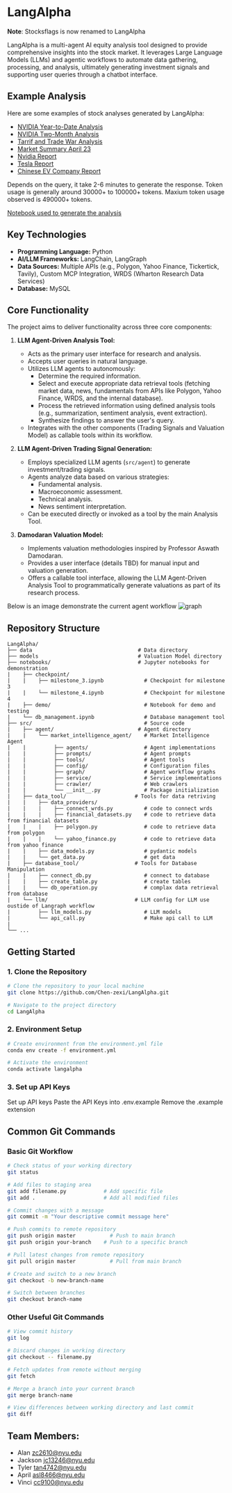 # LangAlpha

 **Note**: Stocksflags is now renamed to LangAlpha
 
LangAlpha is a multi-agent AI equity analysis tool designed to provide comprehensive insights into the stock market. It leverages Large Language Models (LLMs) and agentic workflows to automate data gathering, processing, and analysis, ultimately generating investment signals and supporting user queries through a chatbot interface.

## Example Analysis

Here are some examples of stock analyses generated by LangAlpha:
- [NVIDIA Year-to-Date Analysis](/assets/nvidia_ytd.md)
- [NVIDIA Two-Month Analysis](/assets/nvidia_two_month.md)
- [Tarrif and Trade War Analysis](/assets/tarrif_and_trade_war.md)
- [Market Summary April 23](/assets/market_summary_april_23.md)
- [Nvidia Report](/assets/nvdia_report.md)
- [Tesla Report](/assets/tesla_report.md)
- [Chinese EV Company Report](/assets/chinese_ev_company_report.md)


Depends on the query, it take 2-6 minutes to generate the response. Token usage is generally around 30000+ to 100000+ tokens. Maxium token usage observed is 490000+ tokens.

[Notebook used to generate the analysis](/notebooks/langraph_pipeline_demo.ipynb)


## Key Technologies

*   **Programming Language:** Python
*   **AI/LLM Frameworks:** LangChain, LangGraph
*   **Data Sources:** Multiple APIs (e.g., Polygon, Yahoo Finance, Tickertick, Tavily), Custom MCP Integration, WRDS (Wharton Research Data Services)
*   **Database:** MySQL

## Core Functionality

The project aims to deliver functionality across three core components:

1.  **LLM Agent-Driven Analysis Tool:**
    *   Acts as the primary user interface for research and analysis.
    *   Accepts user queries in natural language.
    *   Utilizes LLM agents to autonomously:
        *   Determine the required information.
        *   Select and execute appropriate data retrieval tools (fetching market data, news, fundamentals from APIs like Polygon, Yahoo Finance, WRDS, and the internal database).
        *   Process the retrieved information using defined analysis tools (e.g., summarization, sentiment analysis, event extraction).
        *   Synthesize findings to answer the user's query.
    *   Integrates with the other components (Trading Signals and Valuation Model) as callable tools within its workflow.

2.  **LLM Agent-Driven Trading Signal Generation:**
    *   Employs specialized LLM agents (`src/agent`) to generate investment/trading signals.
    *   Agents analyze data based on various strategies:
        *   Fundamental analysis.
        *   Macroeconomic assessment.
        *   Technical analysis.
        *   News sentiment interpretation.
    *   Can be executed directly or invoked as a tool by the main Analysis Tool.

3.  **Damodaran Valuation Model:**
    *   Implements valuation methodologies inspired by Professor Aswath Damodaran.
    *   Provides a user interface (details TBD) for manual input and valuation generation.
    *   Offers a callable tool interface, allowing the LLM Agent-Driven Analysis Tool to programmatically generate valuations as part of its research process.

Below is an image demonstrate the current agent workflow
![graph](/assets/graph.png)

## Repository Structure
```
LangAlpha/
├── data                                  # Data directory
├── models                                # Valuation Model directory
├── notebooks/                            # Jupyter notebooks for demonstration
|    ├── checkpoint/
|    |    ├── milestone_3.ipynb             # Checkpoint for milestone 3
|    |    └── milestone_4.ipynb             # Checkpoint for milestone 4
|    ├── demo/                              # Notebook for demo and testing                         
|    └── db_management.ipynb                # Database management tool                 
├── src/                                    # Source code
|    ├── agent/                           # Agent directory
|    |    └── market_intelligence_agent/    # Market Intelligence Agent
|    |         ├── agents/                  # Agent implementations
|    |         ├── prompts/                 # Agent prompts
|    |         ├── tools/                   # Agent tools
|    |         ├── config/                  # Configuration files
|    |         ├── graph/                   # Agent workflow graphs
|    |         ├── service/                 # Service implementations
|    |         ├── crawler/                 # Web crawlers
|    |         └── __init__.py              # Package initialization
|    ├── data_tool/                      # Tools for data retriving
|    |    ├── data_providers/             
|    |    |    ├── connect_wrds.py          # code to connect wrds
|    |    |    ├── financial_datasets.py    # code to retrieve data from financial datasets
|    |    |    ├── polygon.py               # code to retrieve data from polygon
|    |    |    └── yahoo_finance.py         # code to retrieve data from yahoo finance
|    |    ├── data_models.py                # pydantic models
|    |    └── get_data.py                   # get data
|    ├── database_tool/                  # Tools for Database Manipulation   
|    |    ├── connect_db.py                 # connect to database
|    |    ├── create_table.py               # create tables
|    |    └── db_operation.py               # complax data retrieval from database
|    └── llm/                            # LLM config for LLM use oustide of Langraph workflow
|         ├── llm_models.py                 # LLM models
|         └── api_call.py                   # Make api call to LLM
|  
└── ...
```

## Getting Started

### 1. Clone the Repository
```bash
# Clone the repository to your local machine
git clone https://github.com/Chen-zexi/LangAlpha.git

# Navigate to the project directory
cd LangAlpha
```

### 2. Environment Setup
```bash
# Create environment from the environment.yml file
conda env create -f environment.yml

# Activate the environment
conda activate langalpha
```

### 3. Set up API Keys
Set up API keys
Paste the API Keys into .env.example
Remove the .example extension

## Common Git Commands

### Basic Git Workflow
```bash
# Check status of your working directory
git status

# Add files to staging area
git add filename.py            # Add specific file
git add .                      # Add all modified files

# Commit changes with a message
git commit -m "Your descriptive commit message here"

# Push commits to remote repository
git push origin master           # Push to main branch
git push origin your-branch    # Push to a specific branch

# Pull latest changes from remote repository
git pull origin master           # Pull from main branch

# Create and switch to a new branch
git checkout -b new-branch-name

# Switch between branches
git checkout branch-name
```

### Other Useful Git Commands
```bash
# View commit history
git log

# Discard changes in working directory
git checkout -- filename.py

# Fetch updates from remote without merging
git fetch

# Merge a branch into your current branch
git merge branch-name

# View differences between working directory and last commit
git diff
```

## Team Members: 
- Alan zc2610@nyu.edu
- Jackson jc13246@nyu.edu
- Tyler tan4742@nyu.edu
- April asl8466@nyu.edu
- Vinci cc9100@nyu.edu
